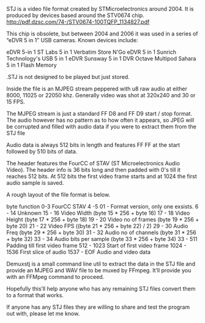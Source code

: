 STJ is a video file format created by STMicroelectronics around 2004. It is produced by devices based around the STV0674 chip.
http://pdf.dzsc.com/74-/STV0674-100TQFP_1134827.pdf

This chip is obsolete, but between 2004 and 2006 it was used in a series of “eDVR 5 in 1” USB cameras. Known devices include:

eDVR 5-in 1
ST Labs 5 in 1
Verbatim Store N'Go eDVR 5 in 1
Sunrich Technology's USB 5 in 1 eDVR
Sunsway 5 in 1 DVR 
Octave Multipod
Sahara 5 in 1 Flash Memory

.STJ is not designed to be played but just stored.

Inside the file is an MJPEG stream peppered with u8 raw audio at either 8000, 11025 or 22050 khz. Generally video was shot at 320x240 and 30 or 15 FPS. 

The MJPEG stream is just a standard FF D8 and FF D9 start / stop format. The audio however has no pattern as to how often it appears, so JPEG will be corrupted and filled with audio data if you were to extract them from the STJ file

Audio data is always 512 bits in length and features FF FF at the start followed by 510 bits of data.

The header features the FourCC of STAV (ST Microelectronics Audio Video). The header info is 36 bits long and then padded with 0's till it reaches 512 bits. At 512 bits the first video frame starts and at 1024 the first audio sample is saved.

A rough layout of the file format is below.

byte          function
0-3           FourCC STAV
4 -5          01 - Format version, only one exsists.
6 - 14        Unknown
15 - 16       Video Width (byte 15 * 256 + byte 16)
17 - 18       Video Height (byte 17 * 256 + byte 18)
19 - 20       Video no of frames (byte 19 * 256 + byte 20)
21 - 22       Video FPS ((byte 21 * 256 + byte 22) / 2)
29 - 30       Audio Freq (byte 29 * 256 + byte 30)
31 - 32       Audio no of channels (byte 31 * 256 + byte 32)
33 - 34       Audio bits per sample (byte 33 * 256 + byte 34)
33 - 511      Padding till first video frame
512 - 1023    Start of first video frame
1024 - 1536   First slice of audio
1537 - EOF    Audio and video data

Demuxstj is a small command line util to extract the data in the STJ file and provide an MJPEG and WAV file to be muxed by FFmpeg. It’ll provide you with an FFMpeg command to proceed.

Hopefully this’ll help anyone who has any remaining STJ files convert them to a format that works.

If anyone has any STJ files they are willing to share and test the program out with, please let me know.

